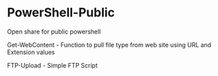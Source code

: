 # PowerShell-Public
Open share for public powershell

Get-WebContent - Function to pull file type from web site using URL and Extension values

FTP-Upload - Simple FTP Script


